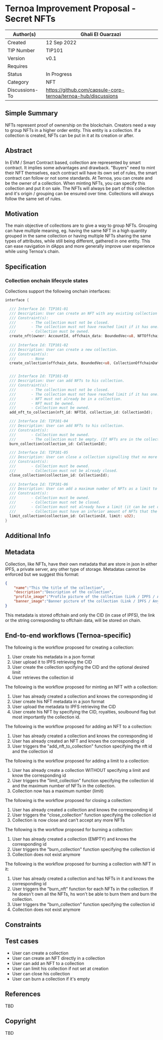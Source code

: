 # Ternoa Improvement Proposal - Secret NFTs

| Author(s)      | Ghali El Ouarzazi |
| ----------- | ----------- |
| Created   | 12 Sep 2022       |
| TIP Number   | TIP101       |
| Version   | v0.1       |
| Requires   | <Link to Basic NFT TIP here>       |
| Status | In Progress       |
| Category   | NFT       |
| Discussions-To   | https://github.com/capsule-corp-ternoa/ternoa-hub/discussions     |


## Simple Summary

NFTs represent proof of ownership on the blockchain. Creators need a way to group NFTs in a higher order entity. This entity is a collection. If a collection is created, NFTs can be put in it at its creation or after.

## Abstract

In EVM / Smart Contract based, collection are represented by smart contract. It implies some advantages and drawback. "Buyers" need to mint their NFT themselves, each contract will have its own set of rules, the smart contract can follow or not some standards.
At Ternoa, you can create and be the owner of a collection. When minting NFTs, you can specify this collection and put it on sale. The NFTs will always be part of this collection and it's origin / grouping can be ensured over time. Collections will always follow the same set of rules.

## Motivation

The main objective of collections are to give a way to group NFTs. Grouping can have multiple meaning, eg. having the same NFT in a high quantity grouped in the same collection or having multiple NFTs sharing the same types of attributes, while still being different, gathered in one entity. This can ease navigation in dApps and more generally improve user experience while using Ternoa's chain.

## Specification

### Collection onchain lifecycle states
Collections support the following onchain interfaces:
```rust
interface {

  /// Interface Id: TIP101-01
  /// Description: User can create an NFT with any existing collection he owns.
  /// Constraint(s): 
  ///       - The collection must not be closed.
  ///       - The collection must not have reached limit if it has one.
  ///		- Collection must be owned.
  create_nft(owner: AccountId, offchain_data: BoundedVec<u8, NFTOffchainDataLimit>, royalty: Permill, collection_id: Option<CollectionId>, is_soulbound: bool);
  
  /// Interface Id: TIP101-02
  /// Description: User can create a new collection.
  /// Constraint(s): 
  ///       - None
  create_collection(offchain_data, BoundedVec<u8, CollectionOffchainDataLimit>, limit: Option<u32>);


  /// Interface Id: TIP101-03
  /// Description: User can add NFTs to his collection.
  /// Constraint(s):  
  ///       - The collection must not be closed.
  ///       - The collection must not have reached limit if it has one.
  ///		- NFT must not already be in a collection.
  ///		- NFT must be owned.
  ///		- Collection must be owned.
  add_nft_to_collection(nft_id: NFTId, collection_id: CollectionId);

  /// Interface Id: TIP101-04
  /// Description: User can add NFTs to his collection.
  /// Constraint(s):  
  ///		- Collection must be owned.
  ///       - The collection must be empty. (If NFTs are in the collection, they need to be burned)
  burn_collection(collection_id: CollectionId);

  /// Interface Id: TIP101-05
  /// Description: User can close a collection signalling that no more NFTs will be added in the collection.
  /// Constraint(s):  
  ///		- Collection must be owned.
  ///		- Collection must not be already closed.
  close_collection(collection_id: CollectionId);
  
  /// Interface Id: TIP101-06
  /// Description: User can add a maximum number of NFTs as a limit to his collection. Once the collection reaches that number of collection, it will be considered limited (complete)
  /// Constraint(s):  
  ///		- Collection must be owned.
  ///		- Collection must not be closed.
  ///		- Collection must not already have a limit (it can be set on collection creation).
  ///		- Collection must have an inferior amount of NFTs that the speified limit.
  limit_collection(collection_id: CollectionId, limit: u32);
}
```

## Additional Info

## Metadata

Collection, like NFTs, have their own metadata that are store in json in either IPFS, a private server, any other type of storage. Metadatas cannot be enforced but we suggest this format:
```json
{
	"name":"This the title of the collection",
	"description":"Description of the collection",
	"profile_image":"Profile picture of the collection (Link / IPFS / Any)",
	"banner_image":"Banner picture of the collection (Link / IPFS / Any)",
}
```
This metadata is stored offchain and only the CID (in case of IPFS), the link or the string corresponding to offchain data, will be stored on chain.

## End-to-end workflows (Ternoa-specific)

The following is the workflow proposed for creating a collection:

 1. User create his metadata in a json format
 2. User upload it to IPFS retrieving the CID
 3. User create the collection spcifying the CID and the optional desired limit
 4. User retrieves the collection id

The following is the workflow proposed for minting an NFT with a collection:

 1. User has already created a collection and knows the corresponding id
 2. User create his NFT metadata in a json format
 3. User upload the metadata to IPFS retrieving the CID
 4. User create his NFT by specifying the CID, royalties, soulbound flag but most importantly the collection id.

The following is the workflow proposed for adding an NFT to a collection:

 1. User has already created a collection and knows the corresponding id
 2. User has already created an NFT and knows the corresponding id
 3. User triggers the "add_nft_to_collection" function specifying the nft id and the collection id

The following is the workflow proposed for adding a limit to a collection:

 1. User has already create a collection WITHOUT specifying a limit and know the corresponding id
 2. User triggers the "limit_collection" function specifying the collection id and the maximum number of NFTs in the collection.
 3. Collection now has a maximum number (limit)

The following is the workflow proposed for closing a collection:

 1. User has already created a collection and knows the corresponding id
 2. User triggers the "close_collection" function specifying the collection id
 3. Collection is now close and can't accept any more NFTs

The following is the workflow proposed for burning a collection:
 1. User has already created a collection (EMPTY) and knows the corresponding id
 3. User triggers the "burn_collection" function specifying the collection id
 4. Collection does not exist anymore
 
The following is the workflow proposed for burning a collection with NFT in it:
 1. User has already created a collection and has NFTs in it and knows the corresponding id
 2. User triggers the "burn_nft" function for each NFTs in the collection. If he doesn't own all the NFTs, hs won't be able to burn them and burn the collection.
 3. User triggers the "burn_collection" function specifying the collection id
 4. Collection does not exist anymore

## Constraints

## Test cases

* User can create a collection
* User can create an NFT directly in a collection
* User can add an NFT to a collection
* User can limit his collection if not set at creation
* User can close his collection
* User can burn a collection if it's empty
 
## References
TBD

## Copyright
TBD
